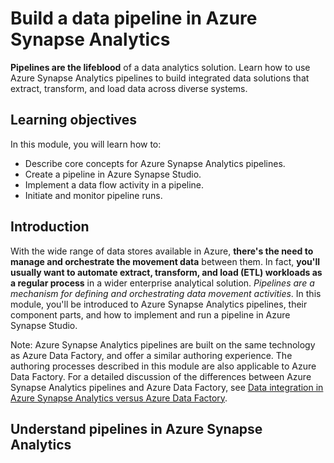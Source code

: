 # Build a data pipeline in Azure Synapse Analytics

**Pipelines are the lifeblood** of a data analytics solution. Learn how to use Azure Synapse Analytics pipelines to build integrated data solutions that extract, transform, and load data across diverse systems.

## Learning objectives

In this module, you will learn how to:

 - Describe core concepts for Azure Synapse Analytics pipelines.
 - Create a pipeline in Azure Synapse Studio.
 - Implement a data flow activity in a pipeline.
 - Initiate and monitor pipeline runs.

## Introduction

With the wide range of data stores available in Azure, **there's the need to manage and orchestrate the movement data** between them. In fact, **you'll usually want to automate extract, transform, and load (ETL) workloads as a regular process** in a wider enterprise analytical solution. *Pipelines are a mechanism for defining and orchestrating data movement activities*. In this module, you'll be introduced to Azure Synapse Analytics pipelines, their component parts, and how to implement and run a pipeline in Azure Synapse Studio.

 Note: Azure Synapse Analytics pipelines are built on the same technology as Azure Data Factory, and offer a similar authoring experience. The authoring processes described in this module are also applicable to Azure Data Factory. For a detailed discussion of the differences between Azure Synapse Analytics pipelines and Azure Data Factory, see [Data integration in Azure Synapse Analytics versus Azure Data Factory](https://learn.microsoft.com/en-us/azure/synapse-analytics/data-integration/concepts-data-factory-differences).

## Understand pipelines in Azure Synapse Analytics


